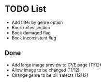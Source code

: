 # TODO List

- Add filter by genre option
- Book notes section
- Book damaged flag
- Book inconsistent flag

## Done

- Add large image preview to CVE page (11/12)
- Allow image to be changed (11/12)
- Change genre to be pill selects (12/12)
